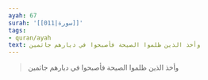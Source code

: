 ```yaml
---
ayah: 67
surah: '[[011|سورة]]'
tags:
- quran/ayah
text: وأخذ الذين ظلموا الصيحة فأصبحوا في ديارهم جاثمين
---
```

> وأخذ الذين ظلموا الصيحة فأصبحوا في ديارهم جاثمين
